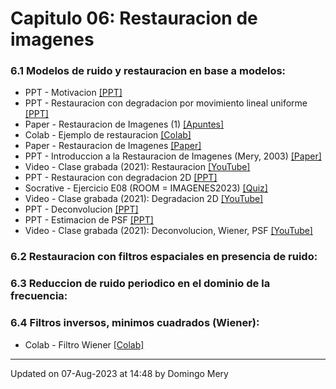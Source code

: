 
# Capitulo 06: Restauracion de imagenes
### 6.1 Modelos de ruido y restauracion en base a modelos:
* PPT - Motivacion [[PPT]](https://github.com/domingomery/imagenes/blob/master/clases/Cap06_Restauracion/presentations/IMG06_Examples.pptx)
* PPT - Restauracion con degradacion por movimiento lineal uniforme [[PPT]](https://github.com/domingomery/imagenes/blob/master/clases/Cap06_Restauracion/presentations/IMG06_Introduccion.pptx)
* Paper - Restauracion de Imagenes (1) [[Apuntes]](https://github.com/domingomery/imagenes/blob/master/clases/Cap06_Restauracion/presentations/IMG06_ImageRestoration.pdf)
* Colab - Ejemplo de restauracion [[Colab]](https://colab.research.google.com/drive/1lcq5BYnD8ITJEAPXLY5q9m6TM4MIt9oS)
* Paper - Restauracion de Imagenes [[Paper]](https://github.com/domingomery/imagenes/blob/master/clases/Cap06_Restauracion/presentations/IMG06_ImageRestorarion_Paper.pdf)
* PPT - Introduccion a la Restauracion de Imagenes (Mery, 2003) [[Paper]](https://github.com/domingomery/imagenes/blob/master/clases/Cap06_Restauracion/papers/IMG06_CLEI_paper.pdf)
* Video - Clase grabada (2021): Restauracion [[YouTube]](https://youtu.be/Z_opyRl1Ey8)
* PPT - Restauracion con degradacion 2D [[PPT]](https://github.com/domingomery/imagenes/blob/master/clases/Cap06_Restauracion/presentations/IMG06_Blur2D.pptx)
* Socrative - Ejercicio E08 (ROOM = IMAGENES2023) [[Quiz]](http://www.socrative.com)
* Video - Clase grabada (2021): Degradacion 2D [[YouTube]](https://youtu.be/4O1pvj47RTM)
* PPT - Deconvolucion [[PPT]](https://github.com/domingomery/imagenes/blob/master/clases/Cap06_Restauracion/presentations/IMG06_Deconvolution.pptx)
* PPT - Estimacion de PSF [[PPT]](https://github.com/domingomery/imagenes/blob/master/clases/Cap06_Restauracion/presentations/IMG06_PSF.pptx)
* Video - Clase grabada (2021): Deconvolucion, Wiener, PSF [[YouTube]](https://youtu.be/2sRvEn4fXM0)
### 6.2 Restauracion con filtros espaciales en presencia de ruido:
### 6.3 Reduccion de ruido periodico en el dominio de la frecuencia:
### 6.4 Filtros inversos, minimos cuadrados (Wiener):
* Colab - Filtro Wiener [[Colab]](https://colab.research.google.com/drive/1VjtFI8hzY7Boh6hmrMDtiRZ5PcOh0Rh0)
---


Updated on 07-Aug-2023 at 14:48 by Domingo Mery

